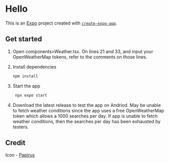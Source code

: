 # Hello

This is an [Expo](https://expo.dev) project created with [`create-expo-app`](https://www.npmjs.com/package/create-expo-app).

## Get started

1. Open components>Weather.tsx. On lines 21 and 33, and input your OpenWeatherMap tokens, refer to the comments on those lines.

2. Install dependencies

   ```bash
   npm install
   ```

3. Start the app

   ```bash
    npx expo start
   ```

4. Download the latest release to test the app on Andriod. May be unable to fetch weather conditions since the app uses a free OpenWeatherMap token which allows a 1000 searches per day. If app is unable to fetch weather conditions, then the searches per day has been exhausted by testers.

## Credit
Icon - [Papirus](https://www.iconarchive.com/show/papirus-apps-icons-by-papirus-team/weather-icon.html)

